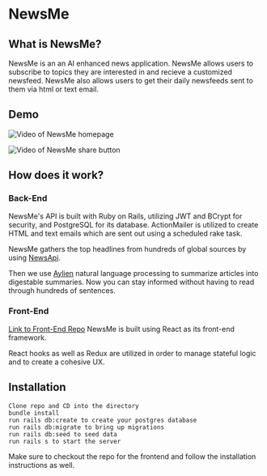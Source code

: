 # NewsMe

## What is NewsMe?
NewsMe is an an AI enhanced news application. NewsMe allows users to subscribe to topics they are interested in and recieve a customized newsfeed. NewsMe also allows users to get their daily newsfeeds sent to them via html or text email.


## Demo

![Video of NewsMe homepage](https://imgur.com/DNum9wm.gif)

![Video of NewsMe share button](https://imgur.com/3csal1d.gif)


## How does it work?
### Back-End

NewsMe's API is built with Ruby on Rails, utilizing JWT and BCrypt for security, and PostgreSQL for its database. ActionMailer is utilized to create HTML and text emails which are sent out using a scheduled rake task.

NewsMe gathers the top headlines from hundreds of
global sources by using [NewsApi](https://newsapi.org/).

Then we use [Aylien](https://aylien.com/) natural language processing to summarize articles into digestable summaries. Now you can stay informed without having to read through hundreds of sentences.

### Front-End
[Link to Front-End Repo](https://github.com/wukrit/newsme-frontend)
NewsMe is built using React as its front-end framework.

React hooks as well as Redux are utilized in order to manage stateful logic and to create a cohesive UX.



## Installation

    Clone repo and CD into the directory
    bundle install
    run rails db:create to create your postgres database
    run rails db:migrate to bring up migrations
    run rails db:seed to seed data
    run rails s to start the server

Make sure to checkout the repo for the frontend and follow the installation instructions as well.
